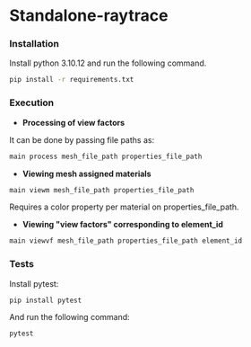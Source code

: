 # Standalone-raytrace

### Installation

Install python 3.10.12 and run the following command.

```sh
pip install -r requirements.txt
```

### Execution

- **Processing of view factors**

It can be done by passing file paths as:

```sh
main process mesh_file_path properties_file_path
```

- **Viewing mesh assigned materials**

```sh
main viewm mesh_file_path properties_file_path
```

Requires a color property per material on properties_file_path.

- **Viewing "view factors" corresponding to element_id**

```sh
main viewvf mesh_file_path properties_file_path element_id
```

### Tests

Install pytest:

```sh
pip install pytest
```

And run the following command:

```sh
pytest
```
